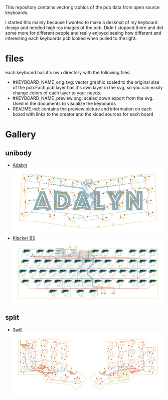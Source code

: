 This repository contains vector graphics of the pcb data from open source keyboards.

I started this mainly because I wanted to make a deskmat of my keyboard design and needed high res images of the pcb.
Didn't stopped there and did some more for different people and really enjoyed seeing how different and interesting each keyboards pcb looked when pulled to the light.

# files
each keyboard has it's own directory with the following files: 
- #KEYBOARD_NAME_orig.svg: vector graphic scaled to the original size of the pcb.Each pcb layer has it's own layer in the svg, so you can easily change colors of each layer to your needs.
- #KEYBOARD_NAME_preview.png: scaled down export from the svg. Used in the documents to visualize the keyboards
- README.md: contains the preview picture and information on each board with links to the creator and the kicad sources for each board

# Gallery
## unibody
- [Adalyn](./Adalyn) ![Adalyn](./Adalyn/adalyn_preview.png)
- [Klacker BS](./Klacker_BS) ![Klacker BS](./Klacker_BS/klacker_bs_preview.png)

## split
- [3w6](./3W6) ![3w6](./3W6/3w6_preview.png)


